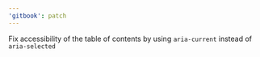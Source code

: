 ```yaml
---
'gitbook': patch
---
```


Fix accessibility of the table of contents by using `aria-current` instead of `aria-selected`
